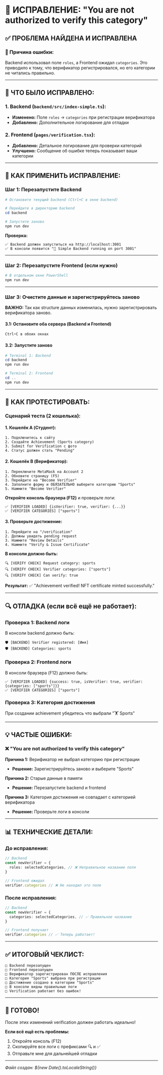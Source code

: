 # 🔧 ИСПРАВЛЕНИЕ: "You are not authorized to verify this category"

## ✅ ПРОБЛЕМА НАЙДЕНА И ИСПРАВЛЕНА

### 🐛 Причина ошибки:

Backend использовал поле `roles`, а Frontend ожидал `categories`. 
Это приводило к тому, что верификатор регистрировался, но его категории не читались правильно.

---

## 📝 ЧТО БЫЛО ИСПРАВЛЕНО:

### 1. Backend (`backend/src/index-simple.ts`):
- **Изменено:** Поле `roles` → `categories` при регистрации верификатора
- **Добавлено:** Дополнительное логирование для отладки

### 2. Frontend (`pages/verification.tsx`):
- **Добавлено:** Детальное логирование для проверки категорий
- **Улучшено:** Сообщение об ошибке теперь показывает ваши категории

---

## 🚀 КАК ПРИМЕНИТЬ ИСПРАВЛЕНИЕ:

### Шаг 1: Перезапустите Backend

```powershell
# Остановите текущий backend (Ctrl+C в окне backend)

# Перейдите в директорию backend
cd backend

# Запустите заново
npm run dev
```

**Проверка:**
```
✅ Backend должен запуститься на http://localhost:3001
✅ В консоли появится "🚀 Simple Backend running on port 3001"
```

---

### Шаг 2: Перезапустите Frontend (если нужно)

```powershell
# В отдельном окне PowerShell
npm run dev
```

---

### Шаг 3: Очистите данные и зарегистрируйтесь заново

**ВАЖНО:** Так как structure данных изменилась, нужно зарегистрировать верификатора заново.

#### 3.1: Остановите оба сервера (Backend и Frontend)

```powershell
Ctrl+C в обоих окнах
```

#### 3.2: Запустите заново

```powershell
# Terminal 1: Backend
cd backend
npm run dev

# Terminal 2: Frontend
cd ..
npm run dev
```

---

## 🧪 КАК ПРОТЕСТИРОВАТЬ:

### Сценарий теста (2 кошелька):

#### 1. Кошелёк A (Студент):
```
1. Подключитесь к сайту
2. Создайте Achievement (Sports category)
3. Submit for Verification с фото
4. Статус должен стать "Pending"
```

#### 2. Кошелёк B (Верификатор):
```
1. Переключите MetaMask на Account 2
2. Обновите страницу (F5)
3. Перейдите на "Become Verifier"
4. Заполните форму и ОБЯЗАТЕЛЬНО выберите категорию "Sports"
5. Нажмите "Become Verifier"
```

**Откройте консоль браузера (F12)** и проверьте логи:
```
✅ [VERIFIER LOADED] {isVerifier: true, verifier: {...}}
✅ [VERIFIER CATEGORIES] ["sports"]
```

#### 3. Проверьте достижение:
```
1. Перейдите на "/verification"
2. Должны увидеть pending request
3. Нажмите "Review Details"
4. Нажмите "Verify & Issue Certificate"
```

**В консоли должно быть:**
```
🔍 [VERIFY CHECK] Request category: sports
🔍 [VERIFY CHECK] Verifier categories: ["sports"]
🔍 [VERIFY CHECK] Can verify: true
```

**Результат:**
✅ "Achievement verified! NFT certificate minted successfully."

---

## 🔍 ОТЛАДКА (если всё ещё не работает):

### Проверка 1: Backend логи

В консоли backend должно быть:
```
🛡️ [BACKEND] Verifier registered: [Имя]
🛡️ [BACKEND] Categories: sports
```

### Проверка 2: Frontend логи

В консоли браузера (F12) должно быть:
```
✅ [VERIFIER LOADED] {success: true, isVerifier: true, verifier: {categories: ["sports"]}}
✅ [VERIFIER CATEGORIES] ["sports"]
```

### Проверка 3: Категория достижения

При создании achievement убедитесь что выбрали "🏋️ Sports"

---

## 💡 ЧАСТЫЕ ОШИБКИ:

### ❌ "You are not authorized to verify this category"

**Причина 1:** Верификатор не выбрал категорию при регистрации
- **Решение:** Зарегистрируйтесь заново и выберите "Sports"

**Причина 2:** Старые данные в памяти
- **Решение:** Перезапустите backend и frontend

**Причина 3:** Категория достижения не совпадает с категорией верификатора
- **Решение:** Проверьте логи в консоли

---

## 📊 ТЕХНИЧЕСКИЕ ДЕТАЛИ:

### До исправления:
```typescript
// Backend
const newVerifier = {
  roles: selectedCategories, // ❌ Неправильное название поля
}

// Frontend ожидал
verifier.categories // ❌ Не находил это поле
```

### После исправления:
```typescript
// Backend
const newVerifier = {
  categories: selectedCategories, // ✅ Правильное название
}

// Frontend получает
verifier.categories // ✅ Теперь работает!
```

---

## ✅ ИТОГОВЫЙ ЧЕКЛИСТ:

```
□ Backend перезапущен
□ Frontend перезапущен
□ Верификатор зарегистрирован ПОСЛЕ исправления
□ Категория "Sports" выбрана при регистрации
□ Достижение создано в категории "Sports"
□ В консоли видны правильные логи
□ Verification работает без ошибок!
```

---

## 🎉 ГОТОВО!

После этих изменений verification должен работать идеально!

**Если всё ещё есть проблемы:**
1. Откройте консоль (F12)
2. Скопируйте все логи с префиксами 🔍 и ✅
3. Отправьте мне для дальнейшей отладки

---

*Файл создан: ${new Date().toLocaleString()}*

